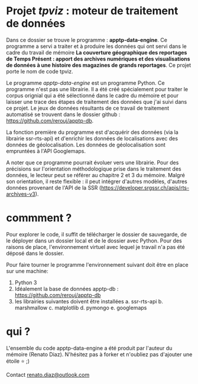# Projet *tpviz* : moteur de traitement de données 

Dans ce dossier se trouve le programme : **apptp-data-engine**. Ce programme a servi a traiter et à produire les données qui ont servi dans le cadre du travail de mémoire **La couverture géographique des reportages de Temps Présent : apport des archives numériques et des visualisations de données à une histoire des magazines de grands reportages**. Ce projet porte le nom de code tpviz.

Le programme *apptp-data-engine* est un programme Python. Ce programme n'est pas une librairie. Il a été créé spécialement pour traiter le corpus orignial qui a été sélectionné dans le cadre du mémoire et pour laisser une trace des étapes de traitement des données que j'ai suivi dans ce projet. Le jeux de données résultants de ce travail de traitement automatisé se trouvent dans le dossier github : https://github.com/rerouj/apptp-db. 

La fonction première du programme est d'acquérir des données (via la librairie ssr-rts-api) et d'enrichir les données de localisations avec des données de géolocalisation. Les données de géolocalisation sont empruntées à l'API Googlemaps.

A noter que ce programme pourrait évoluer vers une librairie. Pour des précisions sur l'orientation méthodologique prise dans le traitement des données, le lecteur peut se référer au chapitre 2 et 3 du mémoire. Malgré son orientation, il reste flexible : il peut intégrer d'autres modèles, d'autres données provenant de l'API de la SSR (https://developer.srgssr.ch/apis/rts-archives-v3).

# commment ?

Pour explorer le code, il suffit de télécharger le dossier de sauvegarde, de le déployer dans un dossier local et de le dossier avec Python. Pour des raisons de place, l'environnement virtuel avec lequel je travail n'a pas été déposé dans le dossier.

Pour faire tourner le programme l'environnement suivant doit être en place sur une machine:

1. Python 3
2. Idéalement la base de données apptp-db : https://github.com/rerouj/apptp-db
3. les librairies suivantes doivent être installées
    a. ssr-rts-api
    b. marshmallow
    c. matplotlib
    d. pymongo
    e. googlemaps

# qui ?

L'ensemble du code apptp-data-engine a été produit par l'auteur du mémoire (Renato Diaz). N'hésitez pas à forker et n'oubliez pas d'ajouter une étoile ⭐️ ;)

Contact renato.diaz@outlook.com
